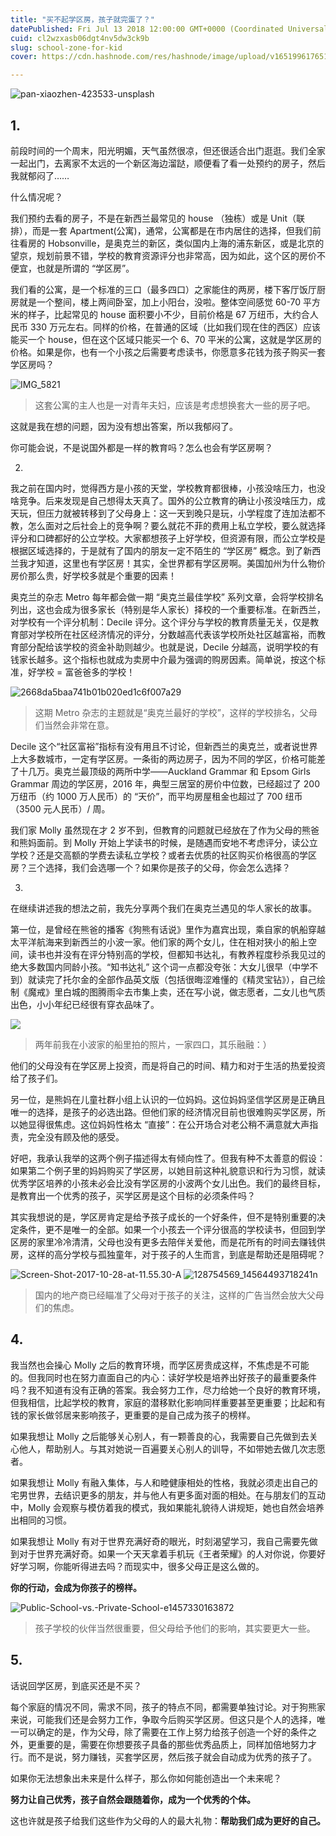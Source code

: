 ```yaml
---
title: "买不起学区房，孩子就完蛋了？"
datePublished: Fri Jul 13 2018 12:00:00 GMT+0000 (Coordinated Universal Time)
cuid: cl2wzxasb06dgt4nv5dw3ck9b
slug: school-zone-for-kid
cover: https://cdn.hashnode.com/res/hashnode/image/upload/v1651996176515/M0UzYue7v.jpg

---
```


![pan-xiaozhen-423533-unsplash](https://i.imgur.com/4DXpgre.jpg)


## 1.

前段时间的一个周末，阳光明媚，天气虽然很凉，但还很适合出门逛逛。我们全家一起出门，去离家不太远的一个新区海边溜跶，顺便看了看一处预约的房子，然后我就郁闷了……

什么情况呢？

我们预约去看的房子，不是在新西兰最常见的 house （独栋）或是 Unit（联排），而是一套 Apartment(公寓)，通常，公寓都是在市内居住的选择，但我们前往看房的 Hobsonville，是奥克兰的新区，类似国内上海的浦东新区，或是北京的望京，规划前景不错，学校的教育资源评分也非常高，因为如此，这个区的房价不便宜，也就是所谓的 “学区房”。

我们看的公寓，是一个标准的三口（最多四口）之家能住的两房，楼下客厅饭厅厨房就是一个整间，楼上两间卧室，加上小阳台，没啦。整体空间感觉 60-70 平方米的样子，比起常见的 house 面积要小不少，目前价格是 67 万纽币，大约合人民币 330 万元左右。同样的价格，在普通的区域（比如我们现在住的西区）应该能买一个 house，但在这个区域只能买一个 6、70 平米的公寓，这就是学区房的价格。如果是你，也有一个小孩之后需要考虑读书，你愿意多花钱为孩子购买一套学区房吗？

![IMG_5821](https://i.imgur.com/JJ5L6WB.jpg)
> 这套公寓的主人也是一对青年夫妇，应该是考虑想换套大一些的房子吧。

这就是我在想的问题，因为没有想出答案，所以我郁闷了。

你可能会说，不是说国外都是一样的教育吗？怎么也会有学区房啊？

2.

我之前在国内时，觉得西方是小孩的天堂，学校教育都很棒，小孩没啥压力，也没啥竞争。后来发现是自己想得太天真了。国外的公立教育的确让小孩没啥压力，成天玩，但压力就被转移到了父母身上：这一天到晚只是玩，小学程度了连加法都不教，怎么面对之后社会上的竞争啊？要么就花不菲的费用上私立学校，要么就选择评分和口碑都好的公立学校。大家都想孩子上好学校，但资源有限，而公立学校是根据区域选择的，于是就有了国内的朋友一定不陌生的 “学区房” 概念。到了新西兰我才知道，这里也有学区房！其实，全世界都有学区房啊。美国加州为什么物价房价那么贵，好学校多就是个重要的因素！

奥克兰的杂志 Metro 每年都会做一期 “奥克兰最佳学校” 系列文章，会将学校排名列出，这也会成为很多家长（特别是华人家长）择校的一个重要标准。在新西兰，对学校有一个评分机制：Decile 评分。这个评分与学校的教育质量无关，仅是教育部对学校所在社区经济情况的评分，分数越高代表该学校所处社区越富裕，而教育部分配给该学校的资金补助则越少。也就是说，Decile 分越高，说明学校的有钱家长越多。这个指标也就成为卖房中介最为强调的购房因素。简单说，按这个标准，好学校 = 富爸爸多的学校！

![2668da5baa741b01b020ed1c6f007a29](https://i.imgur.com/qnScPpr.jpg)
> 这期 Metro 杂志的主题就是“奥克兰最好的学校”，这样的学校排名，父母们当然会非常在意。

Decile 这个“社区富裕”指标有没有用且不讨论，但新西兰的奥克兰，或者说世界上大多数城市，一定有学区房。一条街的两边房子，因为不同的学区，价格可能差了十几万。奥克兰最顶级的两所中学——Auckland Grammar 和 Epsom Girls Grammar 周边的学区房，2016 年，典型三居室的房价中位数，已经超过了 200 万纽币（约 1000 万人民币）的 “天价”，而平均房屋租金也超过了 700 纽币（3500 元人民币）/ 周。

我们家 Molly 虽然现在才 2 岁不到，但教育的问题就已经放在了作为父母的熊爸和熊妈面前。到 Molly 开始上学读书的时候，是随遇而安地不考虑评分，读公立学校？还是交高额的学费去读私立学校？或者去优质的社区购买价格很高的学区房？三个选择，我们会选哪一个？如果你是孩子的父母，你会怎么选择？

3. 

在继续讲述我的想法之前，我先分享两个我们在奥克兰遇见的华人家长的故事。

第一位，是曾经在熊爸的播客《狗熊有话说》里作为嘉宾出现，乘自家的帆船穿越太平洋航海来到新西兰的小波一家。他们家的两个女儿，住在相对狭小的船上空间，读书也并没有在评分特别高的学校，但都知书达礼，有教养程度秒杀我见过的绝大多数国内同龄小孩。“知书达礼” 这个词一点都没夸张：大女儿很早（中学不到）就读完了托尔金的全部作品英文版（包括很晦涩难懂的《精灵宝钻》），自己绘制《魔戒》里白城的图腾雨伞去市集上卖，还在写小说，做志愿者，二女儿也气质出色，小小年纪已经很有穿衣品味了。

![](https://i.imgur.com/DESs8rJ.jpg)

> 两年前我在小波家的船里拍的照片，一家四口，其乐融融：）

他们的父母没有在学区房上投资，而是将自己的时间、精力和对于生活的热爱投资给了孩子们。

另一位，是熊妈在儿童社群小组上认识的一位妈妈。这位妈妈坚信学区房是正确且唯一的选择，是孩子的必选出路。但他们家的经济情况目前也很难购买学区房，所以她显得很焦虑。这位妈妈性格太 “直接”：在公开场合对老公稍不满意就大声指责，完全没有顾及他的感受。

好吧，我承认我举的这两个例子描述得太有倾向性了。但我有种不太善意的假设：如果第二个例子里的妈妈购买了学区房，以她目前这种礼貌意识和行为习惯，就读优秀学区培养的小孩未必会比没有学区房的小波两个女儿出色。我们的最终目标，是教育出一个优秀的孩子，买学区房是这个目标的必须条件吗？

其实我想说的是，学区房肯定是给予孩子成长的一个好条件，但不是特别重要的决定条件，更不是唯一的全部。如果一个小孩去一个评分很高的学校读书，但回到学区房的家里冷冷清清，父母也没有更多去陪伴关爱他，而是花所有的时间去赚钱供房，这样的高分学校与孤独童年，对于孩子的人生而言，到底是帮助还是阻碍呢？

![Screen-Shot-2017-10-28-at-11.55.30-A](https://i.imgur.com/0Dtmj8W.png)
![128754569_14564493718241n](https://i.imgur.com/TGePg4P.jpg)

> 国内的地产商已经瞄准了父母对于孩子的关注，这样的广告当然会放大父母们的焦虑。

## 4.

我当然也会操心 Molly 之后的教育环境，而学区房贵成这样，不焦虑是不可能的。但我同时也在努力直面自己的内心：读好学校是培养出好孩子的最重要条件吗？我不知道有没有正确的答案。我会努力工作，尽力给她一个良好的教育环境，但我相信，比起学校的教育，家庭的潜移默化影响同样重要甚至更重要；比起和有钱的家长做邻居来影响孩子，更重要的是自己成为孩子的榜样。

如果我想让 Molly 之后能够关心别人，有一颗善良的心，我需要自己先做到去关心他人，帮助别人。与其对她说一百遍要关心别人的训导，不如带她去做几次志愿者。

如果我想让 Molly 有融入集体，与人和睦健康相处的性格，我就必须走出自己的宅男世界，去结识更多的朋友，并与他人有更多面对面的相处。在与朋友们的互动中，Molly 会观察与模仿着我的模式，我如果能礼貌待人讲规矩，她也自然会培养出相同的习惯。

如果我想让 Molly 有对于世界充满好奇的眼光，时刻渴望学习，我自己需要先做到对于世界充满好奇。如果一个天天拿着手机玩《王者荣耀》的人对你说，你要好好学习啊，你能听得进去吗？而现实中，很多父母正是这么做的。

**你的行动，会成为你孩子的榜样。**

![Public-School-vs.-Private-School-e1457330163872](https://i.imgur.com/wL1huB1.jpg)

> 孩子学校的伙伴当然很重要，但父母给予他们的影响，其实要更大一些。

## 5.

话说回学区房，到底买还是不买？

每个家庭的情况不同，需求不同，孩子的特点不同，都需要单独讨论。对于狗熊家来说，可能我们还是会努力工作，争取今后购买学区房。但这只是个人的选择，唯一可以确定的是，作为父母，除了需要在工作上努力给孩子创造一个好的条件之外，更重要的是，需要在你想要孩子具备的那些优秀品质上，同样加倍地努力才行。而不是说，努力赚钱，买套学区房，然后孩子就会自动成为优秀的孩子了。

如果你无法想象出未来是什么样子，那么你如何能创造出一个未来呢？

**努力让自己优秀，孩子自然会跟随着你，成为一个优秀的个体。**

这也许就是孩子给我们这些作为父母的人的最大礼物：**帮助我们成为更好的自己。**

